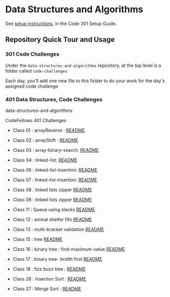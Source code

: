 # Data Structures and Algorithms

See [setup instructions](https://codefellows.github.io/setup-guide/code-301/3-code-challenges), in the Code 301 Setup Guide.

## Repository Quick Tour and Usage

### 301 Code Challenges

Under the `data-structures-and-algorithms` repository, at the top level is a folder called `code-challenges`

Each day, you'll add one new file to this folder to do your work for the day's assigned code challenge

### 401 Data Structures, Code Challenges

data-structures-and-algorithms

CodeFellows 401 Challenges

- Class 01 : arrayReverse : [README](https://github.com/mohammad-qethama/data-structures-and-algorithms/tree/reverseArray/challenges/arr-reverse/README.md)

- Class 02 : arrayShift : [README](https://github.com/mohammad-qethama/data-structures-and-algorithms/tree/reverseArray/challenges/arrayShift/README.md)

- Class 03 : array-binary-search: [README](https://github.com/mohammad-qethama/data-structures-and-algorithms/blob/master/challenges/array-binary-search/README.md)

- Class 04 : linked-list: [README](https://github.com/mohammad-qethama/data-structures-and-algorithms/blob/master/challenges/Data-Structure/linkedList/README.md)

- Class 06 : linked-list-insertion: [README](https://github.com/mohammad-qethama/data-structures-and-algorithms/blob/master/challenges/Data-Structure/linkedList/READMEins.md)

- Class 07 : linked-list-insertion: [README](https://github.com/mohammad-qethama/data-structures-and-algorithms/blob/master/challenges/Data-Structure/linkedList/READMEkth.md)

- Class 08 : linked lists zipper [README](https://github.com/mohammad-qethama/data-structures-and-algorithms/blob/master/challenges/llZip/README.md)

- Class 08 : linked lists zipper [README](https://github.com/mohammad-qethama/data-structures-and-algorithms/blob/master/challenges/stacksAndQueues/README.md)

- Class 11 : Queue using stacks [README](https://github.com/mohammad-qethama/data-structures-and-algorithms/blob/master/challenges/queueWithStacks/README.md)

- Class 12 : animal shelter fifo [README](https://github.com/mohammad-qethama/data-structures-and-algorithms/blob/master/challenges/fifoAnimalShelter/README.md)

- Class 13 : multi-bracket validation [README](https://github.com/mohammad-qethama/data-structures-and-algorithms/blob/master/challenges/multiBracketValidation/README.md)

- Class 15 : tree [README](https://github.com/mohammad-qethama/data-structures-and-algorithms/blob/master/challenges/tree/README.md)

- Class 16 : binary tree : find-maximum-value [README](https://github.com/mohammad-qethama/data-structures-and-algorithms/blob/master/challenges/find-maximum-binary-tree/README.md)

- Class 17 : binary tree- bridth first [README](https://github.com/mohammad-qethama/data-structures-and-algorithms/blob/master/challenges/breadth-first/README.md)


- Class 18 : fizz buzz tree :  [README](https://github.com/mohammad-qethama/data-structures-and-algorithms/blob/master/challenges/fizzBuzzTree/README.md)

- Class 26 : Insertion Sort :  [README](https://github.com/mohammad-qethama/data-structures-and-algorithms/blob/master/challenges/InsertionSort/README.md)

- Class 27 : Merge Sort :  [README](https://github.com/mohammad-qethama/data-structures-and-algorithms/blob/master/challenges/mergeSort/README.md)



<!-- - Please follow the instructions specific to your 401 language, which can be found in the directory below, matching your course. -->
